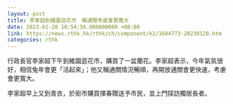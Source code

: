 ```yaml
---
layout: post
title: 李家超到維園逛花市　稱通關考慮會更寬大
date: 2023-01-20 18:54:56.000000000 +08:00
link: https://news.rthk.hk/rthk/ch/component/k2/1684773-20230120.htm
categories: rthk
---
```


行政長官李家超下午到維園逛花市，購買了一盆蘭花。李家超表示，今年氣氛很好，相信兔年會更「活起來」；他又稱通關情況暢順，再開放通關會更快速，考慮會更寬大。

李家超早上又到青衣，於街市購買揮春贈送予市民，並上門探訪獨居長者。
